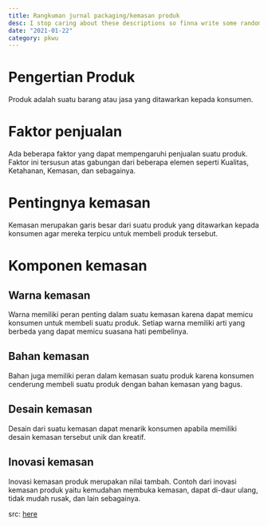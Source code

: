```yaml
---
title: Rangkuman jurnal packaging/kemasan produk
desc: I stop caring about these descriptions so finna write some random text instead
date: "2021-01-22"
category: pkwu
---
```


# Pengertian Produk
Produk adalah suatu barang atau jasa yang ditawarkan kepada konsumen.

# Faktor penjualan
Ada beberapa faktor yang dapat mempengaruhi penjualan suatu produk. Faktor ini tersusun atas gabungan dari beberapa elemen seperti Kualitas, Ketahanan, Kemasan, dan sebagainya.

# Pentingnya kemasan
Kemasan merupakan garis besar dari suatu produk yang ditawarkan kepada konsumen agar mereka terpicu untuk membeli produk tersebut.

# Komponen kemasan

## Warna kemasan
Warna memiliki peran penting dalam suatu kemasan karena dapat memicu konsumen untuk membeli suatu produk. Setiap warna memiliki arti yang berbeda yang dapat memicu suasana hati pembelinya.

## Bahan kemasan
Bahan juga memiliki peran dalam kemasan suatu produk karena konsumen cenderung membeli suatu produk dengan bahan kemasan yang bagus.

## Desain kemasan
Desain dari suatu kemasan dapat menarik konsumen apabila memiliki desain kemasan tersebut unik dan kreatif.

## Inovasi kemasan

Inovasi kemasan produk merupakan nilai tambah. Contoh dari inovasi kemasan produk yaitu kemudahan membuka kemasan, dapat di-daur ulang, tidak mudah rusak, dan lain sebagainya.

src: [here](https://www.researchgate.net/publication/304497679_Impact_of_Product_Packaging_on_Consumers_Buying_Behavior_Evidence_from_Karachi)
